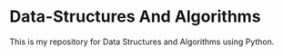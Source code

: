 # Data-Structures And Algorithms
This is my repository for Data Structures and Algorithms using Python.